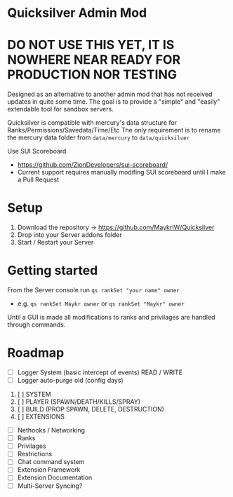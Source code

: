 Quicksilver Admin Mod
===

DO NOT USE THIS YET, IT IS NOWHERE NEAR READY FOR PRODUCTION NOR TESTING
======

Designed as an alternative to another admin mod that has not received updates in quite some time. The goal is to provide a "simple" and "easily" extendable tool for sandbox servers.

Quicksilver is compatible with mercury's data structure for Ranks/Permissions/Savedata/Time/Etc
The only requirement is to rename the mercury data folder from ```data/mercury``` to ```data/quicksilver```

Use SUI Scoreboard 
- https://github.com/ZionDevelopers/sui-scoreboard/
- Current support requires manually modifing SUI scoreboard until I make a Pull Request

Setup
======

1. Download the repository -> https://github.com/MaykrIW/Quicksilver
2. Drop into your Server addons folder
3. Start / Restart your Server

Getting started
======

From the Server console run ```qs rankSet "your name" owner```
 - e.g. ```qs rankSet Maykr owner``` or ```qs rankSet "Maykr" owner```

Until a GUI is made all modifications to ranks and privilages are handled through commands.


Roadmap
======
- [ ] Logger System (basic intercept of events) READ / WRITE
- [ ] Logger auto-purge old (config days)
1. [ ] SYSTEM
2. [ ] PLAYER (SPAWN/DEATH/KILLS/SPRAY)
3. [ ] BUILD (PROP SPAWN, DELETE, DESTRUCTION)
4. [ ] EXTENSIONS
- [ ] Nethooks / Networking
- [ ] Ranks
- [ ] Privilages
- [ ] Restrictions
- [ ] Chat command system
- [ ] Extension Framework
- [ ] Extension Documentation
- [ ] Multi-Server Syncing?
